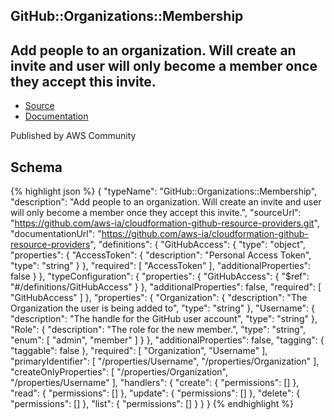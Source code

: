 
## GitHub::Organizations::Membership

## Add people to an organization. Will create an invite and user will only become a member once they accept this invite.

- [Source](https:&#x2F;&#x2F;github.com&#x2F;aws-ia&#x2F;cloudformation-github-resource-providers.git) 
- [Documentation]()

Published by AWS Community

## Schema
{% highlight json %}
{
    "typeName": "GitHub::Organizations::Membership",
    "description": "Add people to an organization. Will create an invite and user will only become a member once they accept this invite.",
    "sourceUrl": "https://github.com/aws-ia/cloudformation-github-resource-providers.git",
    "documentationUrl": "https://github.com/aws-ia/cloudformation-github-resource-providers",
    "definitions": {
        "GitHubAccess": {
            "type": "object",
            "properties": {
                "AccessToken": {
                    "description": "Personal Access Token",
                    "type": "string"
                }
            },
            "required": [
                "AccessToken"
            ],
            "additionalProperties": false
        }
    },
    "typeConfiguration": {
        "properties": {
            "GitHubAccess": {
                "$ref": "#/definitions/GitHubAccess"
            }
        },
        "additionalProperties": false,
        "required": [
            "GitHubAccess"
        ]
    },
    "properties": {
        "Organization": {
            "description": "The Organization the user is being added to",
            "type": "string"
        },
        "Username": {
            "description": "The handle for the GitHub user account",
            "type": "string"
        },
        "Role": {
            "description": "The role for the new member.",
            "type": "string",
            "enum": [
                "admin",
                "member"
            ]
        }
    },
    "additionalProperties": false,
    "tagging": {
        "taggable": false
    },
    "required": [
        "Organization",
        "Username"
    ],
    "primaryIdentifier": [
        "/properties/Username",
        "/properties/Organization"
    ],
    "createOnlyProperties": [
        "/properties/Organization",
        "/properties/Username"
    ],
    "handlers": {
        "create": {
            "permissions": []
        },
        "read": {
            "permissions": []
        },
        "update": {
            "permissions": []
        },
        "delete": {
            "permissions": []
        },
        "list": {
            "permissions": []
        }
    }
}
{% endhighlight %}
